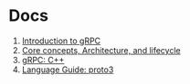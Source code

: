 # Docs
1. [Introduction to gRPC](1%20Introduction%20to%20gRPC/1%20Introduction%20to%20gRPC.pdf)
2. [Core concepts, Architecture, and lifecycle](2%20Core%20concepts,%20Architecture,%20and%20lifecycle/2%20Core%20concepts,%20Architecture,%20and%20lifecycle.pdf)
3. [gRPC: C++](3%20gRPC:%20C++/3%20gRPC:%20C++.pdf)
4. [Language Guide: proto3](4%20Language%20Guide:%20proto3/4%20Language%20Guide:%20proto3.pdf)
